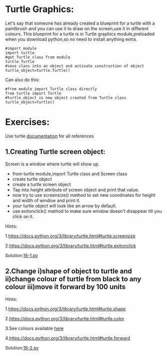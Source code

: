 # Turtle Graphics:

Let's say that someone has already created a blueprint for a turtle with a paintbrush and you can use it to draw on the screen,use it in different colours.
This blueprint for a turtle is in Turtle graphics module,preloaded when you download python,so no need to install anything extra.

    #import module
    import turtle
    #get Turtle class from module
    turtle.Turtle
    #save class into an object and activate construction of object
    turtle_object=turtle.Turtle()

Can also do this:

    #from module import Turtle class directly
    from turtle import Turtle
    #turtle_object is new object created from Turtle class
    turtle_object=Turtle()

# Exercises:
Use turtle [documentation](https://docs.python.org/3/library/turtle.html) for all references 

## 1.Creating Turtle screen object:

Screen is a window where turtle will show up.

* from turtle module,import Turtle class and Screen class
* create turtle object
* create a turtle screen object
* Tap into height attribute of screen object and print that value.
* now try to use screensize() method to set new coordinates for height and width of window and print it.
* your turtle object will look like an arrow by default.
* use exitonclick() method to make sure window doesn't disappear till you click on it.

Hints:

1.https://docs.python.org/3/library/turtle.html#turtle.screensize

2.https://docs.python.org/3/library/turtle.html#turtle.exitonclick

Solution:[16-1.py](https://github.com/priyanka-111-droid/100daysofcode/blob/main/Day016/exercises/turtle/16-1.py)

## 2.Change i)shape of object to turtle and ii)change colour of turtle from black to any colour iii)move it forward by 100 units

Hints:

1.https://docs.python.org/3/library/turtle.html#turtle.shape

2.https://docs.python.org/3/library/turtle.html#turtle.color

3.See colours available [here](https://cs111.wellesley.edu/labs/lab01/colors)

4.https://docs.python.org/3/library/turtle.html#turtle.forward


Solution:[16-2.py](https://github.com/priyanka-111-droid/100daysofcode/blob/main/Day016/exercises/turtle/16-2.py)











